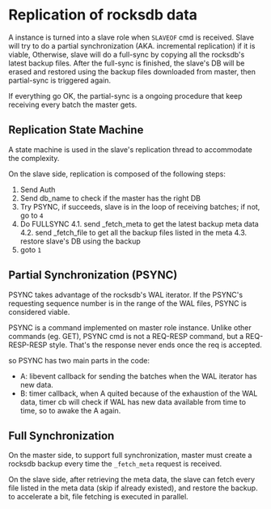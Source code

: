 # Replication of rocksdb data

A instance is turned into a slave role when `SLAVEOF` cmd is received. Slave will
try to do a partial synchronization (AKA. incremental replication) if it is viable,
Otherwise, slave will do a full-sync by copying all the rocksdb's latest backup files.
After the full-sync is finished, the slave's DB will be erased and restored using
the backup files downloaded from master, then partial-sync is triggered again.

If everything go OK, the partial-sync is a ongoing procedure that keep receiving
every batch the master gets.

## Replication State Machine

A state machine is used in the slave's replication thread to accommodate the complexity.

On the slave side, replication is composed of the following steps:

  1. Send Auth
  2. Send db\_name to check if the master has the right DB
  3. Try PSYNC, if succeeds, slave is in the loop of receiving batches; if not, go to `4`
  4. Do FULLSYNC
    4.1. send _fetch_meta to get the latest backup meta data
    4.2. send _fetch_file to get all the backup files listed in the meta
    4.3. restore slave's DB using the backup
  5. goto `1`

## Partial Synchronization (PSYNC)

PSYNC takes advantage of the rocksdb's WAL iterator. If the PSYNC's requesting sequence
number is in the range of the WAL files, PSYNC is considered viable.

PSYNC is a command implemented on master role instance. Unlike other commands (eg. GET),
PSYNC cmd is not a REQ-RESP command, but a REQ-RESP-RESP style. That's the response never
ends once the req is accepted.

so PSYNC has two main parts in the code:
- A: libevent callback for sending the batches when the WAL iterator has new data.
- B: timer callback, when A quited because of the exhaustion of the WAL data, timer cb
  will check if WAL has new data available from time to time, so to awake the A again.

## Full Synchronization

On the master side, to support full synchronization, master must create a rocksdb backup
every time the `_fetch_meta` request is received.

On the slave side, after retrieving the meta data, the slave can fetch every file listed in
the meta data (skip if already existed), and restore the backup. to accelerate a bit, file
fetching is executed in parallel.


